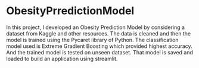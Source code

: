 # ObesityPrredictionModel
In this project, I developed an Obesity Prediction Model by considering a dataset from Kaggle and other resources. The data is cleaned and then the model is trained using the Pycaret library of Python. The classification model used is Extreme Gradient Boosting which provided highest accuracy. And the trained model is tested on unseen dataset. That model is saved and loaded to build an application using streamlit.
